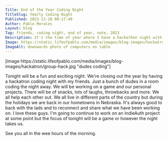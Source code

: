 ```yaml
---
Title: End of the Year Coding Night
TitleSlug: Yearly Coding Night
Published: 2023-12-28 00:17:49
Author: Pablo Morales
Layout: blog
Tag: friends, coding night, end of year, note, 2023
Description: It's the time of year where I have a hackathon night with friends.
Image: https://static.lifeofpablo.com/media/images/blog-images/hackatron/group-hack.jpg
ImageAlt: downwards photo of computers on table
---
```

<div class="center measure" markdown="1">[image https://static.lifeofpablo.com/media/images/blog-images/hackatron/group-hack.jpg "dudes coding"]</div>

Tonight will be a fun and exciting night. We're closing out the year by having a hackatron coding night with my friends. Just a bunch of dudes in a room coding the night away. We will be working on a game and our personal projects. There will be of snacks, lots of laughs, throwbacks and more. We all help each other out. We all live in different parts of the country but during the holidays we are back in our hometowns in Nebraska. It's always good to back with the lads and to reconnect and share what we have been working on. I love these guys. I'm going to continue to work on an IndieAuth project at some point but the focus of tonight will be a game or however the night takes us.  

See you all in the wee hours of the morning. 